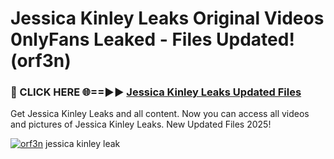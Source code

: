 # Jessica Kinley Leaks Original Videos 0nlyFans Leaked - Files Updated! (orf3n)

<h3>🔴 CLICK HERE 🌐==►► <a href="https://best4dudes.click/HH4t6V" rel="nofollow">Jessica Kinley Leaks Updated Files</a></h3>

Get Jessica Kinley Leaks and all content. Now you can access all videos and pictures of Jessica Kinley Leaks. New Updated Files 2025!

[![orf3n](https://github.com/user-attachments/assets/8c521d6e-e6e3-4a75-9320-d58ab9d79d5b)](https://best4dudes.click/HH4t6V)
jessica kinley leak